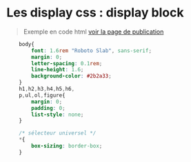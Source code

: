 # Les display css : display block
> Exemple en code html
[voir la page de publication](https://giusmili.github.io/display-grid-2022/)

```css
    body{
        font: 1.6rem "Roboto Slab", sans-serif;
        margin: 0;
        letter-spacing: 0.1rem;
        line-height: 1.6;
        background-color: #2b2a33;
    }
    h1,h2,h3,h4,h5,h6,
    p,ul,ol,figure{
        margin: 0;
        padding: 0;
        list-style: none;
    }

    /* sélecteur universel */
    *{
        box-sizing: border-box;
    }
```